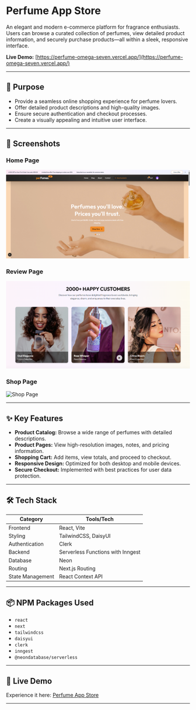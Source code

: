 # Perfume App Store

An elegant and modern e-commerce platform for fragrance enthusiasts. Users can browse a curated collection of perfumes, view detailed product information, and securely purchase products—all within a sleek, responsive interface.

**Live Demo:** [https://perfume-omega-seven.vercel.app/](https://perfume-omega-seven.vercel.app/)

---

## 🎯 Purpose
- Provide a seamless online shopping experience for perfume lovers.
- Offer detailed product descriptions and high-quality images.
- Ensure secure authentication and checkout processes.
- Create a visually appealing and intuitive user interface.

---

## 📸 Screenshots

### Home Page
![Home Page](https://raw.githubusercontent.com/webafsanakeya/perfume/77e12d6191135c20ba38e7b2f75a3e836cf7295c/perfume-homepage2.png)

### Review Page
![Review Page](https://raw.githubusercontent.com/webafsanakeya/perfume/732920756dcecbc6a161ad3a5ca8613c0bb88f54/perfume-review.png)

### Shop Page
![Shop Page](https://github.com/yourusername/perfume-app-store/blob/main/screenshots/perfume-shop.png?raw=true)

---

## ✨ Key Features
- **Product Catalog:** Browse a wide range of perfumes with detailed descriptions.
- **Product Pages:** View high-resolution images, notes, and pricing information.
- **Shopping Cart:** Add items, view totals, and proceed to checkout.
- **Responsive Design:** Optimized for both desktop and mobile devices.
- **Secure Checkout:** Implemented with best practices for user data protection.

---

## 🛠 Tech Stack

| Category      | Tools/Tech                                |
|---------------|-------------------------------------------|
| Frontend      | React, Vite                               |
| Styling       | TailwindCSS, DaisyUI                      |
| Authentication| Clerk                                     |
| Backend       | Serverless Functions with Inngest         |
| Database      | Neon                                      |
| Routing       | Next.js Routing                           |
| State Management | React Context API                        |

---

## 📦 NPM Packages Used
- `react`
- `next`
- `tailwindcss`
- `daisyui`
- `clerk`
- `inngest`
- `@neondatabase/serverless`

---

## 🔗 Live Demo
Experience it here: [Perfume App Store](https://perfume-omega-seven.vercel.app/)

---

